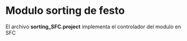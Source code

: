 # Modulo sorting de festo

El archivo **sorting_SFC.project** implementa el controlador del modulo en SFC
